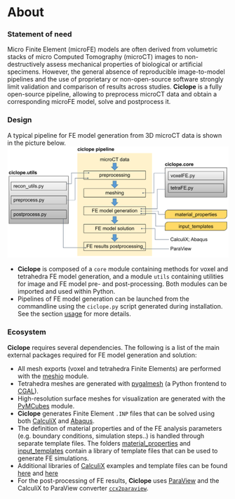 # About
### Statement of need
Micro Finite Element (microFE) models are often derived from volumetric stacks of micro Computed Tomography (microCT) images to non-destructively assess mechanical properties of biological or artificial specimens. However, the general absence of reproducible image-to-model pipelines and the use of proprietary or non-open-source software strongly limit validation and comparison of results across studies. **Ciclope** is a fully open-source pipeline, allowing to preprocess microCT data and obtain a corresponding microFE model, solve and postprocess it.

### Design
A typical pipeline for FE model generation from 3D microCT data is shown in the picture below.
![ciclope_design](ciclope_design.png)

* **Ciclope** is composed of a `core` module containing methods for voxel and tetrahedra FE model generation, and a module `utils` containing utilities for image and FE model pre- and post-processing. Both modules can be imported and used within Python. 
* Pipelines of FE model generation can be launched from the commandline using the `ciclope.py` script generated during installation. See the section [usage](usage) for more details.

### Ecosystem
**Ciclope** requires several dependencies. The following is a list of the main external packages required for FE model generation and solution:
* All mesh exports (voxel and tetrahedra Finite Elements) are performed with the [meshio](https://github.com/nschloe/meshio) module.
* Tetrahedra meshes are generated with [pygalmesh](https://github.com/nschloe/pygalmesh) (a Python frontend to [CGAL](https://www.cgal.org/)).
* High-resolution surface meshes for visualization are generated with the [PyMCubes](https://github.com/pmneila/PyMCubes) module.
* **Ciclope** generates Finite Element `.INP` files that can be solved using both [CalculiX](https://github.com/calculix) and [Abaqus](https://www.3ds.com/products-services/simulia/products/abaqus/).
* The definition of material properties and of the FE analysis parameters (e.g. boundary conditions, simulation steps..) is handled through separate template files. The folders [material_properties](https://github.com/gianthk/ciclope/tree/master/material_properties) and [input_templates](https://github.com/gianthk/ciclope/tree/master/input_templates) contain a library of template files that can be used to generate FE simulations.
 * Additional libraries of [CalculiX](https://github.com/calculix) examples and template files can be found [here](https://github.com/calculix/examples) and [here](https://github.com/calculix/mkraska)
* For the post-processing of FE results, **Ciclope** uses [ParaView](https://www.paraview.org/) and the CalculiX to ParaView converter [`ccx2paraview`](https://github.com/calculix/ccx2paraview).